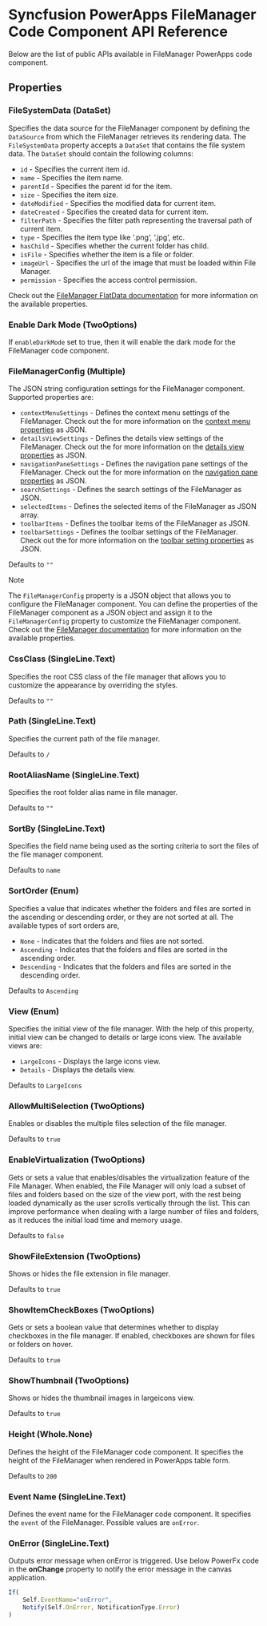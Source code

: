 # Syncfusion PowerApps FileManager Code Component API Reference

Below are the list of public APIs available in FileManager PowerApps code component.

## Properties

### FileSystemData (DataSet)

Specifies the data source for the FileManager component by defining the `DataSource` from which the FileManager retrieves its rendering data. The `FileSystemData` property accepts a `DataSet` that contains the file system data. The `DataSet` should contain the following columns:

- `id` - Specifies the current item id.
- `name` - Specifies the item name.
- `parentId` - Specifies the parent id for the item.
- `size` - Specifies the item size.
- `dateModified` - Specifies the modified data for current item.
- `dateCreated` - Specifies the created data for current item.
- `filterPath` - Specifies the filter path representing the traversal path of current item.
- `type` - Specifies the item type like ‘.png’, ‘.jpg’, etc.
- `hasChild` - Specifies whether the current folder has child.
- `isFile` - Specifies whether the item is a file or folder.
- `imageUrl` - Specifies the url of the image that must be loaded within File Manager.
- `permission` - Specifies the access control permission.

Check out the [FileManager FlatData documentation](https://ej2.syncfusion.com/react/documentation/file-manager/flat-data) for more information on the available properties.

### Enable Dark Mode (TwoOptions)

If `enableDarkMode` set to true, then it will enable the dark mode for the FileManager code component.

### FileManagerConfig (Multiple)

The JSON string configuration settings for the FileManager component. Supported properties are:

- `contextMenuSettings` - Defines the context menu settings of the FileManager. Check out the for more information on the [context menu properties](https://ej2.syncfusion.com/react/documentation/file-manager/customization#context-menu-customization) as JSON.
- `detailsViewSettings` - Defines the details view settings of the FileManager. Check out the for more information on the [details view properties](https://ej2.syncfusion.com/react/documentation/file-manager/customization#details-view-customization) as JSON.
- `navigationPaneSettings` - Defines the navigation pane settings of the FileManager. Check out the for more information on the [navigation pane properties](https://ej2.syncfusion.com/react/documentation/file-manager/customization#navigation-pane-customization) as JSON.
- `searchSettings` - Defines the search settings of the FileManager as JSON.
- `selectedItems` - Defines the selected items of the FileManager as JSON array.
- `toolbarItems` - Defines the toolbar items of the FileManager as JSON.
- `toolbarSettings` - Defines the toolbar settings of the FileManager. Check out the for more information on the [toolbar setting properties](https://ej2.syncfusion.com/react/documentation/file-manager/customization#toolbar-customization) as JSON.

Defaults to `""`

> [!Note]
> The `FileManagerConfig` property is a JSON object that allows you to configure the FileManager component. You can define the properties of the FileManager component as a JSON object and assign it to the `FileManagerConfig` property to customize the FileManager component. Check out the [FileManager documentation](https://ej2.syncfusion.com/react/documentation/api/file-manager/) for more information on the available properties.

### CssClass (SingleLine.Text)

Specifies the root CSS class of the file manager that allows you to customize the appearance by overriding the styles.

Defaults to `""`

### Path (SingleLine.Text)

Specifies the current path of the file manager.

Defaults to `/`

### RootAliasName (SingleLine.Text)

Specifies the root folder alias name in file manager.

Defaults to `""`

### SortBy (SingleLine.Text)

Specifies the field name being used as the sorting criteria to sort the files of the file manager component.

Defaults to `name`

### SortOrder (Enum)

Specifies a value that indicates whether the folders and files are sorted in the ascending or descending order, or they are not sorted at all. The available types of sort orders are,

- `None` - Indicates that the folders and files are not sorted.
- `Ascending` - Indicates that the folders and files are sorted in the ascending order.
- `Descending` - Indicates that the folders and files are sorted in the descending order.

Defaults to `Ascending`

### View (Enum)

Specifies the initial view of the file manager. With the help of this property, initial view can be changed to details or large icons view. The available views are:

- `LargeIcons` - Displays the large icons view.
- `Details` - Displays the details view.

Defaults to `LargeIcons`

### AllowMultiSelection (TwoOptions)

Enables or disables the multiple files selection of the file manager.

Defaults to `true`

### EnableVirtualization (TwoOptions)

Gets or sets a value that enables/disables the virtualization feature of the File Manager. When enabled, the File Manager will only load a subset of files and folders based on the size of the view port, with the rest being loaded dynamically as the user scrolls vertically through the list. This can improve performance when dealing with a large number of files and folders, as it reduces the initial load time and memory usage.

Defaults to `false`

### ShowFileExtension (TwoOptions)

Shows or hides the file extension in file manager.

Defaults to `true`

### ShowItemCheckBoxes (TwoOptions)

Gets or sets a boolean value that determines whether to display checkboxes in the file manager. If enabled, checkboxes are shown for files or folders on hover.

Defaults to `true`

### ShowThumbnail (TwoOptions)

Shows or hides the thumbnail images in largeicons view.

Defaults to `true`

### Height (Whole.None)

Defines the height of the FileManager code component. It specifies the height of the FileManager when rendered in PowerApps table form.

Defaults to `200`

### Event Name (SingleLine.Text)

Defines the event name for the FileManager code component. It specifies the `event` of the FileManager. Possible values are `onError`.

### OnError (SingleLine.Text)

Outputs error message when onError is triggered. Use below PowerFx code in the **onChange** property to notify the error message in the canvas application.

```js
If(
    Self.EventName="onError",
    Notify(Self.OnError, NotificationType.Error)
)
```
